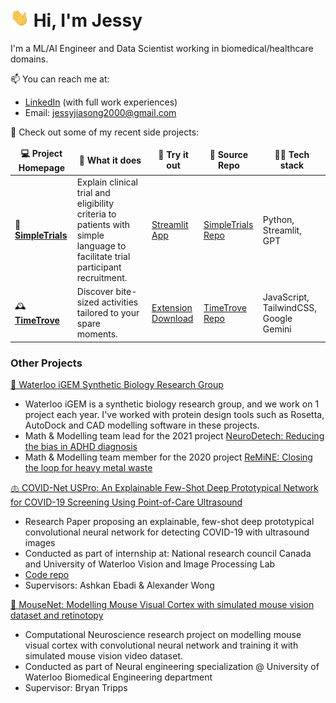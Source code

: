 <h1><img src="https://github.com/Jessyjias/Jessyjias/blob/e9c2b9fdd08fb046c3003f34d23be373f1ef5e8c/gifs/Hi.gif" width="30px"> Hi, I'm Jessy </h1>

I'm a ML/AI Engineer and Data Scientist working in biomedical/healthcare domains. 

📫 You can reach me at: 
- [LinkedIn](https://www.linkedin.com/in/jessy-song-1102/) (with full work experiences)
- Email: jessyjiasong2000@gmail.com 

🔭 Check out some of my recent side projects: 

<table>
    <thead align="center">
      <tr border: none;>
        <td><b>💻 Project Homepage </b></td>
        <td><b>🤔 What it does </b></td>
        <td><b>🌟 Try it out</b></td>
        <td><b>🌱 Source Repo</b></td>
        <td><b>👨‍💻 Tech stack</b></td>
      </tr>
    </thead>
    <tbody>
      <!-- Project 1 -->
      <tr>
        <td>🏥<a href="https://devpost.com/software/trialcompare"><b>SimpleTrials</b></a></td>
        <td>Explain clinical trial and eligibility criteria to patients with simple language to facilitate trial participant recruitment. </td>
        <td><a href="https://simpletrials.streamlit.app/">Streamlit App</a></td>
        <td><a href="https://github.com/Jessyjias/TrialCompare">SimpleTrials Repo</a></td>
        <td>Python, Streamlit, GPT </td>
      </tr>
      <!-- Project 2 -->
      <tr>
	<td>🕰️ <a href="https://www.timetrove.me/"><b>TimeTrove</b></a></td>
        <td>Discover bite-sized activities tailored to your spare moments. </td>
        <td><a href="https://chromewebstore.google.com/detail/timetrove-extension/ljknocbobpfdcmdaiggpchoeijbapmbg">Extension Download</a></td>
        <td><a href="https://github.com/Jessyjias/TimeTrove">TimeTrove Repo</a></td>
        <td>JavaScript, TailwindCSS, Google Gemini </td>
      </tr>
   </tbody>
</table>

<h3> Other Projects </h3>

[🧬 Waterloo iGEM Synthetic Biology Research Group](https://igem.uwaterloo.ca/projects)
- Waterloo iGEM is a synthetic biology research group, and we work on 1 project each year. I've worked with protein design tools such as Rosetta, AutoDock and CAD modelling software in these projects. 
- Math & Modelling team lead for the 2021 project [NeuroDetech: Reducing the bias in ADHD diagnosis](https://2021.igem.org/Team:Waterloo)
- Math & Modelling team member for the 2020 project [ReMiNE: Closing the loop for heavy metal waste](https://2020.igem.org/Team:Waterloo)

[🫁 COVID-Net USPro: An Explainable Few-Shot Deep Prototypical Network for COVID-19 Screening Using Point-of-Care Ultrasound](https://doi.org/10.3390/s23052621)
- Research Paper proposing an explainable, few-shot deep prototypical convolutional neural network for detecting COVID-19 with ultrasound images
- Conducted as part of internship at: National research council Canada and University of Waterloo Vision and Image Processing Lab
- [Code repo](https://github.com/ashkan-ebadi/COVID-Net-USPro) 
- Supervisors: Ashkan Ebadi & Alexander Wong

[🧠 MouseNet: Modelling Mouse Visual Cortex with simulated mouse vision dataset and retinotopy](https://github.com/Jessyjias/Jessyjias/blob/88d2414cc44ed031026898f7564241dfb9e4275c/resources/mousenet-presentation-499.pdf)
- Computational Neuroscience research project on modelling mouse visual cortex with convolutional neural network and training it with simulated mouse vision video dataset. 
- Conducted as part of Neural engineering specialization @ University of Waterloo Biomedical Engineering department
- Supervisor: Bryan Tripps

<!-- add research: COVID + computational neuroscience -->


<!--
<p align = "center"> 
### Hi there 👋 
**Jessyjias/Jessyjias** is a ✨ _special_ ✨ repository because its `README.md` (this file) appears on your GitHub profile.

Table source: https://raw.githubusercontent.com/durgeshsamariya/awesome-github-profile-readme-templates/master/templates/akshitagupta15june.md

Here are some ideas to get you started:

- 🔭 I’m currently working on ...
- 🌱 I’m currently learning ...
- 👯 I’m looking to collaborate on ...
- 🤔 I’m looking for help with ...
- 💬 Ask me about ...
- 📫 How to reach me: ...
- 😄 Pronouns: ...
- ⚡ Fun fact: ...
-->
